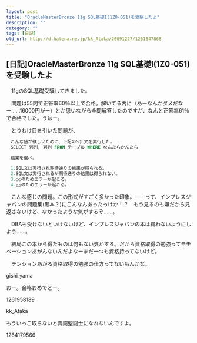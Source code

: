 ```yaml
---
layout: post
title: "OracleMasterBronze 11g SQL基礎I(1Z0-051)を受験したよ"
description: ""
category: ""
tags: [日記]
old_url: http://d.hatena.ne.jp/kk_Ataka/20091227/1261847868
---
```


\[日記\]OracleMasterBronze 11g SQL基礎I(1Z0-051)を受験したよ
------------------------------------------------------------

　11gのSQL基礎受験してきました。

　問題は55問で正答率60％以上で合格。解いてる内に（あーなんかダメだなー……16000円がー）とか思いながら全問解答したのですが、なんと正答率61％で合格でした。うはー。

　とりわけ目を引いた問題が、

``` sql
　こんな値が欲しいために、下記のSQL文を実行した。
　SELECT 列列, 列列 FROM テーブル WHERE なんたらかんたら

　結果を選べ。

　1.SQL文は実行され期待通りの結果が得られる。
　2.SQL文は実行されるが期待通りの結果は得られない。
　3.○○のためエラーが起こる。
　4.△△のためエラーが起こる。
```

　こんな感じの問題。この形式がすごく多かった印象。――って、インプレスジャパンの問題集(黒本？)にこんなんあったっけか！？　もう見るのも嫌だから見返さないけど、なかったような気がするぞ……。

　DBAも受けないといけないけど、インプレスジャパンの本は買わないようにしよう……。

　結局この本から得たものは何もない気がする。だから資格取得の勉強ってモチベーションあがんないんだよなーまだ一つも資格持ってないけど。

　テンションあがる資格取得の勉強の仕方ってないもんかな。

gishi\_yama

おー。合格おめでとー。

1261958189

kk\_Ataka

もういっこ取らないと青銅聖闘士になれないんですよ。

1264179566
